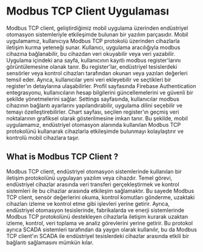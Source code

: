 # Modbus TCP Client Uygulaması

Modbus TCP client, geliştirdiğimiz mobil uygulama üzerinden endüstriyel otomasyon sistemleriyle etkileşimde bulunan bir yazılım parçasıdır. Mobil uygulamamız, kullanıcıya Modbus TCP protokolü üzerinden cihazlarla iletişim kurma yeteneği sunar. Kullanıcı, uygulama aracılığıyla modbus cihazına bağlanabilir, bu cihazdan veri okuyabilir veya veri yazabilir. Uygulama içindeki ana sayfa, kullanıcının kayıtlı modbus register'larını görüntülemesine olanak tanır. Bu register'lar, endüstriyel tesislerdeki sensörler veya kontrol cihazları tarafından okunan veya yazılan değerleri temsil eder. Ayrıca, kullanıcılar yeni veri ekleyebilir ve seçtikleri bir register'ın detaylarına ulaşabilirler. Profil sayfasında Firebase Authentication entegrasyonu, kullanıcıların hesap bilgilerini güncellemelerini ve güvenli bir şekilde yönetmelerini sağlar. Settings sayfasında, kullanıcılar modbus cihazının bağlantı ayarlarını yapılandırabilir, uygulama dilini seçebilir ve temayı özelleştirebilirler. Chart sayfası, seçilen register'ın geçmiş veri noktalarının grafiksel olarak gösterilmesine imkan tanır. Bu şekilde, mobil uygulamamız, endüstriyel otomasyon alanında kullanılan Modbus TCP protokolünü kullanarak cihazlarla etkileşimde bulunmayı kolaylaştırır ve kontrolü mobil cihazlara taşır.

## What is Modbus TCP Client ?

Modbus TCP client, endüstriyel otomasyon sistemlerinde kullanılan bir iletişim protokolünü uygulayan yazılım veya cihazdır. Temel görevi, endüstriyel cihazlar arasında veri transferi gerçekleştirmek ve kontrol sistemleri ile bu cihazlar arasında etkileşim sağlamaktır. Bu sayede Modbus TCP client, sensör değerlerini okuma, kontrol komutları gönderme, uzaktaki cihazları izleme ve kontrol etme gibi işlevleri yerine getirir. Ayrıca, endüstriyel otomasyon tesislerinde, fabrikalarda ve enerji sistemlerinde Modbus TCP protokolünü destekleyen cihazlarla iletişim kurarak uzaktan izleme, kontrol, veri toplama ve analiz görevlerini yerine getirir. Bu protokol ayrıca SCADA sistemleri tarafından da yaygın olarak kullanılır, bu da Modbus TCP client'ın SCADA ile endüstriyel tesislerdeki cihazlar arasında etkili bir bağlantı sağlamasını mümkün kılar.

